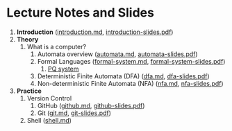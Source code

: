 # Lecture Notes and Slides

1. **Introduction** ([introduction.md](introduction.md), [introduction-slides.pdf](introduction-slides.pdf))
2. **Theory**
   1. What is a computer? 
      1. Automata overview ([automata.md](theory/automata.md), [automata-slides.pdf](theory/automata-slides.pdf))
      2. Formal Languages ([formal-system.md](theory/formal-system.md), [formal-system-slides.pdf](theory/formal-system-slides.pdf))
         1. [PQ system](theory/pq-system.md)
      3. Deterministic Finite Automata (DFA) ([dfa.md](theory/dfa.md), [dfa-slides.pdf](theory/dfa-slides.pdf))
      4. Non-deterministic Finite Automata (NFA) ([nfa.md](theory/nfa.md), [nfa-slides.pdf](theory/nfa-slides.pdf))
3. **Practice**
   1. Version Control
      1. GitHub ([github.md](practice/github.md), [github-slides.pdf](practice/github-slides.pdf)) 
      2. Git ([git.md](practice/git.md), [git-slides.pdf](practice/git-slides.pdf))
   2. Shell ([shell.md](practice/shell.md))
